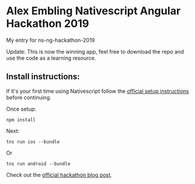# Alex Embling Nativescript Angular Hackathon 2019

My entry for ns-ng-hackathon-2019

Update: This is now the winning app, feel free to download the repo and use the code as a learning resource.

## Install instructions:

If it's your first time using Nativescript follow the [official setup instructions](https://docs.nativescript.org/angular/start/quick-setup) before continuing.

Once setup:

```
npm install
```

Next:

```
tns run ios --bundle
```

Or

```
tns run android --bundle
```

Check out the [official hackathon blog post](https://blog.angular.io/hack-for-good-6b500f1946a3).
